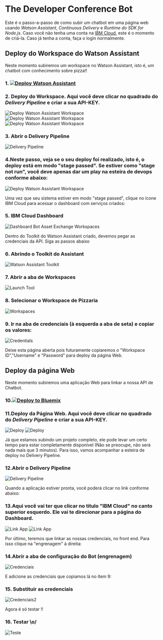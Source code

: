 # The Developer Conference Bot

Este é o passo-a-passo de como subir um chatbot em uma página web usando *Watson Assistant*, *Continuous Delivery* e *Runtime do SDK for Node.js*. Caso você não tenha uma conta na [IBM Cloud](https://bluemix.net), este é o momento de criá-la. Caso já tenha a conta, faça o login normalmente.

## Deploy do Workspace do Watson Assistant

Neste momento subiremos um workspace no Watson Assistant, isto é, um chatbot com conhecimento sobre pizza!!

### 1. [![Deploy Watson Assistant](https://bluemix.net/deploy/button.png)](https://console.bluemix.net/devops/setup/deploy?repository=https://github.com/victorshinya/chatbot-deployer&chatbotName=Chatbot&chatbotWorkspaceURL=https://github.com/victorshinya/chatbot-deployer/raw/master/data/workspace.json)

### 2. Deploy do Workspace. Aqui você deve clicar no quadrado do *Delivery Pipeline* e criar a sua API-KEY.
![Deploy Watson Assistant Workspace](https://github.com/ibm-developer-br/tdc-bot/raw/master/print/tutorial-chatbot-01.02.png)
![Deploy Watson Assistant Workspace](https://github.com/ibm-developer-br/tdc-bot/raw/master/print/tutorial-chatbot-01.03.png)
![Deploy Watson Assistant Workspace](https://github.com/ibm-developer-br/tdc-bot/raw/master/print/tutorial-chatbot-01.04.png)

### 3. Abrir o Delivery Pipeline
![Delivery Pipeline](https://github.com/ibm-developer-br/tdc-bot/raw/master/print/tutorial-chatbot-02.02.png)

### 4.Neste passo, veja se o seu deploy foi realizado, isto é, o deploy está em modo "stage passed". Se estiver como "stage not run", você deve apenas dar um play na esteira de devops conforme abaixo:
![Deploy Watson Assistant Workspace](https://github.com/ibm-developer-br/tdc-bot/raw/master/print/tutorial-chatbot-02.04.png)

Uma vez que seu sistema estiver em modo "stage passed", clique no ícone IBM Cloud para acessar o dashboard com serviços criados:

### 5. IBM Cloud Dashboard
![Dashboard Bot Asset Exchange Workspaces](https://github.com/ibm-developer-br/tdc-bot/raw/master/print/tutorial-chatbot-03.png)

Dentro do Toolkit do Watson Assistant criado, devemos pegar as credenciais da API. Siga as passos abaixo

### 6. Abrindo o Toolkit do Assistant
![Watson Assistant Toolkit](https://github.com/ibm-developer-br/tdc-bot/raw/master/print/tutorial-chatbot-05.png)

### 7. Abrir a aba de Workspaces
![Launch Tool](https://github.com/ibm-developer-br/tdc-bot/raw/master/print/tutorial-chatbot-04.png)

### 8. Selecionar o Workspace de Pizzaria
![Workspaces](https://github.com/ibm-developer-br/tdc-bot/raw/master/print/tutorial-chatbot-22.png)

### 9. Ir na aba de credenciais (à esquerda a aba de seta) e copiar os valores:
![Credentials](https://github.com/ibm-developer-br/tdc-bot/raw/master/print/tutorial-chatbot-23.png)

Deixe esta página aberta pois futuramente copiaremos o "Workspace ID","Username" e "Password" para deploy da página Web.

## Deploy da página Web

Neste momento subiremos uma aplicação Web para linkar a nossa API de Chatbot.

### 10.[![Deploy to Bluemix](https://bluemix.net/deploy/button.png)](https://bluemix.net/deploy?repository=https://github.com/ibm-developer-br/tdc-bot)

### 11.Deploy da Página Web. Aqui você deve clicar no quadrado do *Delivery Pipeline* e criar a sua API-KEY.
![Deploy](https://github.com/ibm-developer-br/tdc-bot/raw/master/print/tutorial-chatbot-15.02.jpeg)
![Deploy](https://github.com/ibm-developer-br/tdc-bot/raw/master/print/tutorial-chatbot-15.03.jpeg)

Já que estamos subindo um projeto completo, ele pode levar um certo tempo para estar completamente disponível (Não se preocupe, não será nada mais que 3 minutos). Para isso, vamos acompanhar a esteira de deploy no Delivery Pipeline.

### 12.Abrir o Delivery Pipeline
![Delivery Pipeline](https://github.com/ibm-developer-br/tdc-bot/raw/master/print/tutorial-chatbot-16.png)

Quando a aplicação estiver pronta, você poderá clicar no link conforme abaixo:

### 13.Aqui você vai ter que clicar no titulo "IBM Cloud" no canto superior esquerdo. Ele vai te direcionar para a página do Dashboard.
![Link App](https://github.com/ibm-developer-br/tdc-bot/raw/master/print/tutorial-chatbot-17.02.jpeg)
![Link App](https://github.com/ibm-developer-br/tdc-bot/raw/master/print/tutorial-chatbot-17.03.jpeg)

Por último, teremos que linkar as nossas credenciais, no front end. Para isso clique na "engrenagem" à direita:

### 14.Abrir a aba de configuração do Bot (engrenagem)
![Credenciais](https://github.com/ibm-developer-br/tdc-bot/raw/master/print/tutorial-chatbot-18.png)

E adicione as credenciais que copiamos lá no ítem 9:

### 15. Substituir as credenciais
![Credenciais2](https://github.com/ibm-developer-br/tdc-bot/raw/master/print/tutorial-chatbot-19.png)

Agora é só testar !!

### 16. Testar \o/
![Teste](https://github.com/ibm-developer-br/tdc-bot/raw/master/print/tutorial-chatbot-21.png)
